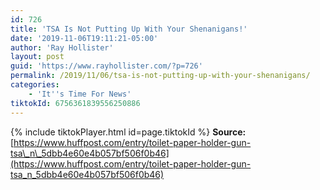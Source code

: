 ```yaml
---
id: 726
title: 'TSA Is Not Putting Up With Your Shenanigans!'
date: '2019-11-06T19:11:21-05:00'
author: 'Ray Hollister'
layout: post
guid: 'https://www.rayhollister.com/?p=726'
permalink: /2019/11/06/tsa-is-not-putting-up-with-your-shenanigans/
categories:
    - 'It''s Time For News'
tiktokId: 6756361839556250886
---
```


{% include tiktokPlayer.html id=page.tiktokId %}
**Source:** [https://www.huffpost.com/entry/toilet-paper-holder-gun-tsa\_n\_5dbb4e60e4b057bf506f0b46](https://www.huffpost.com/entry/toilet-paper-holder-gun-tsa_n_5dbb4e60e4b057bf506f0b46)
